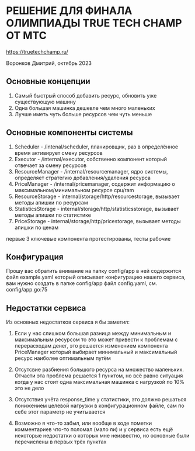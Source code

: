 # РЕШЕНИЕ ДЛЯ ФИНАЛА ОЛИМПИАДЫ TRUE TECH CHAMP ОТ МТС
https://truetechchamp.ru/

Воронков Дмитрий, октябрь 2023

## Основные концепции
1. Самый быстрый способ добавить ресурс, обновить уже существующую машину
2. Одна большая машинка дешевле чем много маленьких
3. Лучше иметь чуть больше ресурсов чем чуть меньше

## Основные компоненты системы
1. Scheduler - /intenal/scheduler, планировщик, раз в определённое время активирует смену ресурсов
2. Executor - /internal/executor, собственно компонент который отвечает за смену ресурсов
3. ResourceManager - /internal/resourcemanager, ядро системы, определяет стратегию добавления/удаления ресурса
4. PriceManager - /internal/pricemanager, содержит информацию о максимальном/минимальном ресурсе cpu/ram
5. ResourceStorage - internal/storage/http/resourcestorage, вызывает методы апишки по ресурсам
6. StatisticsStorage - internal/storage/http/statisticsstorage, вызывает методы апишки по статистике
7. PriceStorage - internal/storage/http/pricestorage, вызывает методы апишки по ценам

первые 3 ключевые компонента протестированы, тесты рабочие

## Конфигурация
Прошу вас обратить внимание на папку config/app в ней содержится файл example.yaml который описывает конфигурацию нашего сервиса, вам нужно создать в папке config/app файл config.yaml, см. config/app.go:75

## Недостатки сервиса
Из основных недостатков сервиса я бы заметил:
1. Если у нас слишком большая разница между минимальным и максимальным ресурсом то это может привести к проблемам с перерасходам денег, это решается изменением компонента PriceManager который выбирает минимальный и максимальный ресурс наиболее оптимальным путём

2. Отсутсвие разбиения большого ресурса на множество маленьких. Отчасти эта проблема решается 1 пунктом, но всё равно ситуация когда у нас стоит одна максимальная машинка с нагрузкой по 10% это не дело

3. Отсутствия учёта response_time у статистики, это должно решаться понижением целевой нагрузки в конфигурационном файле, сам по себе этот параметр не учитывается

4. Возможно я что-то забыл, или вообще в ходе пометки комментариев что-то поломал (мало ли) и у сервиса есть ещё некоторые недостатки о которых мне неизвестно, но основные были перечислены в первых трёх пунктах